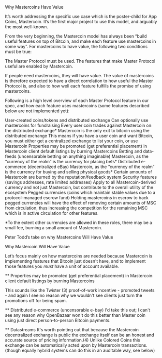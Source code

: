 Why Mastercoins Have Value

It’s worth addressing the specific use case which is the poster-child for App Coins, Mastercoin. It’s the first major project to use this model, and arguably the most well-known.

From the very beginning, the Mastercoin model has always been “build useful features on top of Bitcoin, and make each feature use mastercoins in some way”. For mastercoins to have value, the following two conditions must be true:

The Master Protocol must be used.
The features that make Master Protocol useful are enabled by Mastercoin.

If people need mastercoins, they will have value. The value of mastercoins is therefore expected to have a direct correlation to how useful the Master Protocol is, and also to how well each feature fulfills the promise of using mastercoins.

Following is a high level overview of each Master Protocol feature in our spec, and how each feature uses mastercoins (some features described below are not implemented yet):

User-created coins/tokens and distributed exchange
Can optionally use mastercoins for fundraising
Every user coin trades against Mastercoin on the distributed exchange*
Mastercoin is the only exit to bitcoin using the distributed exchange
This means if you have a user coin and want Bitcoin, you must either get a centralized exchange to list your coin, or use Mastercoin
Properties may be promoted (get preferential placement) in Mastercoin client default listings by burning Mastercoins
Betting and data-feeds (uncensorable betting on anything imaginable)
Mastercoin, as the “currency of the realm” is the currency for placing bets*
Distributed e-commerce (decentralized eBay)
Mastercoin, as the “currency of the realm” is the currency for buying and selling physical goods*
Certain amounts of Mastercoin are burned by the reputation/feedback system
Security features (savings addresses, rate limited addresses)
Apply to all Mastercoin-derived currency and not just Mastercoin, but contribute to the overall utility of the ecosystem
Pegged currencies (coins which maintain stable values due to a protocol-managed escrow fund)
Holding mastercoins in escrow to back pegged currencies will have the effect of removing certain amounts of MSC from circulation, thus increasing the competition for the remaining MSC which is in active circulation for other features.

*To the extent other currencies are allowed in these roles, there may be a small fee, burning a small amount of Mastercoin.

Peter Todd’s take on why Mastercoins Will Have Value

Why Mastercoin Will Have Value

Let’s focus mainly on how mastercoins are needed because Mastercoin is implementing features that Bitcoin just doesn't have, and to implement those features you *must* have a unit of account available.

** Properties may be promoted (get preferential placement) in Mastercoin client default listings by burning Mastercoins

This sounds like the Twister (3) proof-of-work incentive - promoted tweets - and again I see no reason why we wouldn't see clients just turn the promotions off for being spam.

** Distributed e-commerce (uncensorable e-bay)
I'd take this out; I can't see any reason why OpenBazaar won't do this better than Master coin using just direct person-to-person Bitcoin payments.

** Datastreams
It's worth pointing out that because the Mastercoin decentralized	exchange is public the exchange itself can be an honest and accurate source of pricing information.(4) Unlike Colored Coins this exchange can be automatically acted upon by Mastercoin transactions. (though equally hybrid systems can do this in an auditable way, see below)



